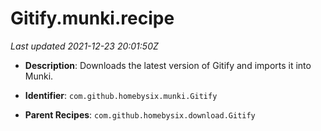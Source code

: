 # Gitify.munki.recipe

_Last updated 2021-12-23 20:01:50Z_

- **Description**: Downloads the latest version of Gitify and imports it into Munki.

- **Identifier**: `com.github.homebysix.munki.Gitify`

- **Parent Recipes**: `com.github.homebysix.download.Gitify`
